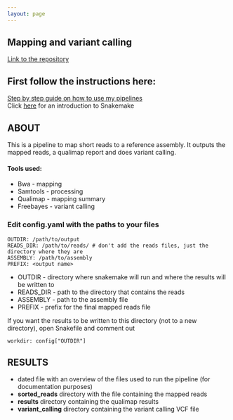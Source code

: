```yaml
---
layout: page
---
```


## Mapping and variant calling
[Link to the repository](https://github.com/CarolinaPB/WUR_mapping-variant-calling)

## First follow the instructions here:
[Step by step guide on how to use my pipelines](https://carolinapb.github.io/2021-06-23-how-to-run-my-pipelines/)  
Click [here](https://github.com/CarolinaPB/snakemake-template/blob/master/Short%20introduction%20to%20Snakemake.pdf) for an introduction to Snakemake

## ABOUT
This is a pipeline to map short reads to a reference assembly. It outputs the mapped reads, a qualimap report and does variant calling.

#### Tools used:
- Bwa - mapping
- Samtools - processing
- Qualimap - mapping summary
- Freebayes - variant calling

### Edit config.yaml with the paths to your files
```
OUTDIR: /path/to/output 
READS_DIR: /path/to/reads/ # don't add the reads files, just the directory where they are
ASSEMBLY: /path/to/assembly
PREFIX: <output name>
```

- OUTDIR - directory where snakemake will run and where the results will be written to
- READS_DIR - path to the directory that contains the reads
- ASSEMBLY - path to the assembly file
- PREFIX - prefix for the final mapped reads file

If you want the results to be written to this directory (not to a new directory), open Snakefile and comment out 
```
workdir: config["OUTDIR"]
```

## RESULTS
- dated file with an overview of the files used to run the pipeline (for documentation purposes)
- **sorted_reads** directory with the file containing the mapped reads
- **results** directory containing the qualimap results
- **variant_calling** directory containing the variant calling VCF file

